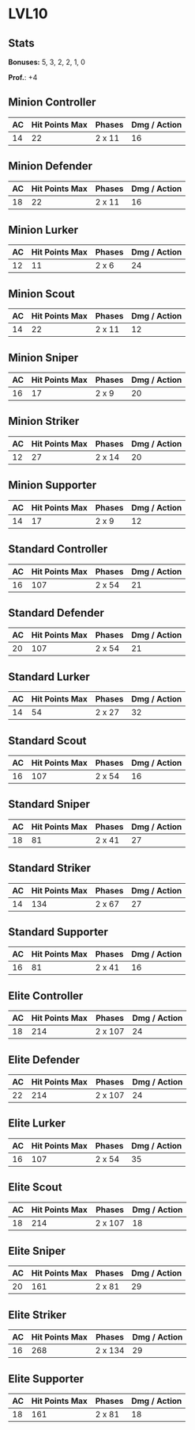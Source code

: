 # LVL10
## Stats
**Bonuses:**
5, 3, 2, 2, 1, 0

**Prof.**: +4
## Minion Controller
| AC  | Hit Points Max | Phases | Dmg / Action |
|  --- | -------------- | ------ | ------------ |
|14|22|2 x 11|16
## Minion Defender
| AC  | Hit Points Max | Phases | Dmg / Action |
|  --- | -------------- | ------ | ------------ |
|18|22|2 x 11|16
## Minion Lurker
| AC  | Hit Points Max | Phases | Dmg / Action |
|  --- | -------------- | ------ | ------------ |
|12|11|2 x 6|24
## Minion Scout
| AC  | Hit Points Max | Phases | Dmg / Action |
|  --- | -------------- | ------ | ------------ |
|14|22|2 x 11|12
## Minion Sniper
| AC  | Hit Points Max | Phases | Dmg / Action |
|  --- | -------------- | ------ | ------------ |
|16|17|2 x 9|20
## Minion Striker
| AC  | Hit Points Max | Phases | Dmg / Action |
|  --- | -------------- | ------ | ------------ |
|12|27|2 x 14|20
## Minion Supporter
| AC  | Hit Points Max | Phases | Dmg / Action |
|  --- | -------------- | ------ | ------------ |
|14|17|2 x 9|12
## Standard Controller
| AC  | Hit Points Max | Phases | Dmg / Action |
|  --- | -------------- | ------ | ------------ |
|16|107|2 x 54|21
## Standard Defender
| AC  | Hit Points Max | Phases | Dmg / Action |
|  --- | -------------- | ------ | ------------ |
|20|107|2 x 54|21
## Standard Lurker
| AC  | Hit Points Max | Phases | Dmg / Action |
|  --- | -------------- | ------ | ------------ |
|14|54|2 x 27|32
## Standard Scout
| AC  | Hit Points Max | Phases | Dmg / Action |
|  --- | -------------- | ------ | ------------ |
|16|107|2 x 54|16
## Standard Sniper
| AC  | Hit Points Max | Phases | Dmg / Action |
|  --- | -------------- | ------ | ------------ |
|18|81|2 x 41|27
## Standard Striker
| AC  | Hit Points Max | Phases | Dmg / Action |
|  --- | -------------- | ------ | ------------ |
|14|134|2 x 67|27
## Standard Supporter
| AC  | Hit Points Max | Phases | Dmg / Action |
|  --- | -------------- | ------ | ------------ |
|16|81|2 x 41|16
## Elite Controller
| AC  | Hit Points Max | Phases | Dmg / Action |
|  --- | -------------- | ------ | ------------ |
|18|214|2 x 107|24
## Elite Defender
| AC  | Hit Points Max | Phases | Dmg / Action |
|  --- | -------------- | ------ | ------------ |
|22|214|2 x 107|24
## Elite Lurker
| AC  | Hit Points Max | Phases | Dmg / Action |
|  --- | -------------- | ------ | ------------ |
|16|107|2 x 54|35
## Elite Scout
| AC  | Hit Points Max | Phases | Dmg / Action |
|  --- | -------------- | ------ | ------------ |
|18|214|2 x 107|18
## Elite Sniper
| AC  | Hit Points Max | Phases | Dmg / Action |
|  --- | -------------- | ------ | ------------ |
|20|161|2 x 81|29
## Elite Striker
| AC  | Hit Points Max | Phases | Dmg / Action |
|  --- | -------------- | ------ | ------------ |
|16|268|2 x 134|29
## Elite Supporter
| AC  | Hit Points Max | Phases | Dmg / Action |
|  --- | -------------- | ------ | ------------ |
|18|161|2 x 81|18
